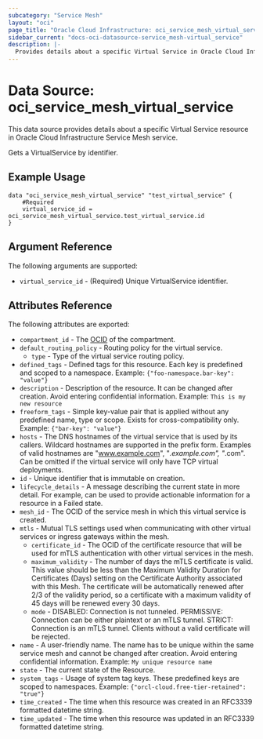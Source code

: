 ```yaml
---
subcategory: "Service Mesh"
layout: "oci"
page_title: "Oracle Cloud Infrastructure: oci_service_mesh_virtual_service"
sidebar_current: "docs-oci-datasource-service_mesh-virtual_service"
description: |-
  Provides details about a specific Virtual Service in Oracle Cloud Infrastructure Service Mesh service
---
```


# Data Source: oci_service_mesh_virtual_service
This data source provides details about a specific Virtual Service resource in Oracle Cloud Infrastructure Service Mesh service.

Gets a VirtualService by identifier.

## Example Usage

```hcl
data "oci_service_mesh_virtual_service" "test_virtual_service" {
	#Required
	virtual_service_id = oci_service_mesh_virtual_service.test_virtual_service.id
}
```

## Argument Reference

The following arguments are supported:

* `virtual_service_id` - (Required) Unique VirtualService identifier.


## Attributes Reference

The following attributes are exported:

* `compartment_id` - The [OCID](https://docs.cloud.oracle.com/iaas/Content/General/Concepts/identifiers.htm) of the compartment. 
* `default_routing_policy` - Routing policy for the virtual service.
	* `type` - Type of the virtual service routing policy.
* `defined_tags` - Defined tags for this resource. Each key is predefined and scoped to a namespace. Example: `{"foo-namespace.bar-key": "value"}` 
* `description` - Description of the resource. It can be changed after creation. Avoid entering confidential information.  Example: `This is my new resource` 
* `freeform_tags` - Simple key-value pair that is applied without any predefined name, type or scope. Exists for cross-compatibility only. Example: `{"bar-key": "value"}` 
* `hosts` - The DNS hostnames of the virtual service that is used by its callers. Wildcard hostnames are supported in the prefix form. Examples of valid hostnames are "www.example.com", "*.example.com", "*.com". Can be omitted if the virtual service will only have TCP virtual deployments. 
* `id` - Unique identifier that is immutable on creation.
* `lifecycle_details` - A message describing the current state in more detail. For example, can be used to provide actionable information for a resource in a Failed state.
* `mesh_id` - The OCID of the service mesh in which this virtual service is created.
* `mtls` - Mutual TLS settings used when communicating with other virtual services or ingress gateways within the mesh. 
	* `certificate_id` - The OCID of the certificate resource that will be used for mTLS authentication with other virtual services in the mesh. 
	* `maximum_validity` - The number of days the mTLS certificate is valid.  This value should be less than the Maximum Validity Duration  for Certificates (Days) setting on the Certificate Authority associated with this Mesh.  The certificate will be automatically renewed after 2/3 of the validity period, so a certificate with a maximum validity of 45 days will be renewed every 30 days. 
	* `mode` - DISABLED: Connection is not tunneled. PERMISSIVE: Connection can be either plaintext or an mTLS tunnel. STRICT: Connection is an mTLS tunnel.  Clients without a valid certificate will be rejected. 
* `name` - A user-friendly name. The name has to be unique within the same service mesh and cannot be changed after creation. Avoid entering confidential information.  Example: `My unique resource name` 
* `state` - The current state of the Resource.
* `system_tags` - Usage of system tag keys. These predefined keys are scoped to namespaces. Example: `{"orcl-cloud.free-tier-retained": "true"}` 
* `time_created` - The time when this resource was created in an RFC3339 formatted datetime string.
* `time_updated` - The time when this resource was updated in an RFC3339 formatted datetime string.

